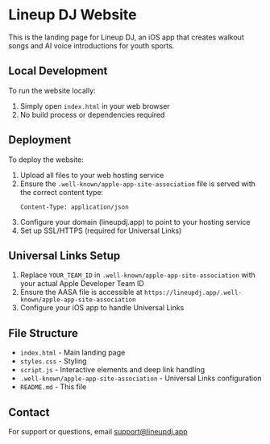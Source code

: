 # Lineup DJ Website

This is the landing page for Lineup DJ, an iOS app that creates walkout songs and AI voice introductions for youth sports.

## Local Development

To run the website locally:

1. Simply open `index.html` in your web browser
2. No build process or dependencies required

## Deployment

To deploy the website:

1. Upload all files to your web hosting service
2. Ensure the `.well-known/apple-app-site-association` file is served with the correct content type:
   ```
   Content-Type: application/json
   ```
3. Configure your domain (lineupdj.app) to point to your hosting service
4. Set up SSL/HTTPS (required for Universal Links)

## Universal Links Setup

1. Replace `YOUR_TEAM_ID` in `.well-known/apple-app-site-association` with your actual Apple Developer Team ID
2. Ensure the AASA file is accessible at `https://lineupdj.app/.well-known/apple-app-site-association`
3. Configure your iOS app to handle Universal Links

## File Structure

- `index.html` - Main landing page
- `styles.css` - Styling
- `script.js` - Interactive elements and deep link handling
- `.well-known/apple-app-site-association` - Universal Links configuration
- `README.md` - This file

## Contact

For support or questions, email support@lineupdj.app 